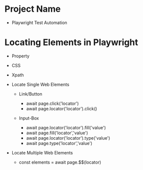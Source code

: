 # Project Name

- Playwright Test Automation

# Locating Elements in Playwright

- Property
- CSS
- Xpath

- Locate Single Web Elements

  - Link/Button

    - await page.click('locator')
    - await page.locator('locator').click()

  - Input-Box

    - await page.locator('locator').fill('value')
    - await page.fill('locator','value')
    - await page.locator('locator').type('value')
    - await page.type('locator','value')

- Locate Multiple Web Elements

  - const elements = await page.$$(locator)
